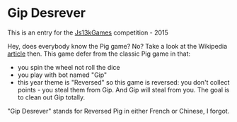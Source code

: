 
Gip Desrever
===============================

This is an entry for the [Js13kGames](http://js13kgames.com/) competition - 2015

Hey, does everybody know the Pig game? No? Take a look at the Wikipedia [article](https://en.wikipedia.org/wiki/Pig_(dice_game)) then. This game defer from the classic Pig game in that:
- you spin the wheel not roll the dice
- you play with bot named "Gip"
- this year theme is "Reversed" so this game is reversed: you don't collect points  - you steal them from Gip. And Gip will steal from you. The goal is to clean out Gip totally.

"Gip Desrever" stands for Reversed Pig in either French or Chinese, I forgot.